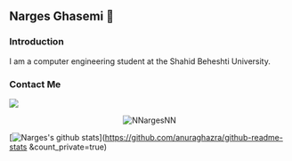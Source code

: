 ## Narges Ghasemi 🐾

### Introduction

I am a computer engineering student at the Shahid Beheshti University. 



### Contact Me

[![](https://img.shields.io/badge/-ghaseminarges79@gmail.com-black?style=for-the-badge&logo=gmail)](mailto:ghaseminarges79@gmail.com)

<p align="center"> <img src="https://github-readme-stats.vercel.app/api/top-langs/?username=NNargesNN&layout=compact" alt="NNargesNN" /> </p>



[![Narges's github stats](https://github-readme-stats.vercel.app/api?username=NNargesNN&show_icons=true&theme=midnight-purple)](https://github.com/anuraghazra/github-readme-stats &count_private=true)
